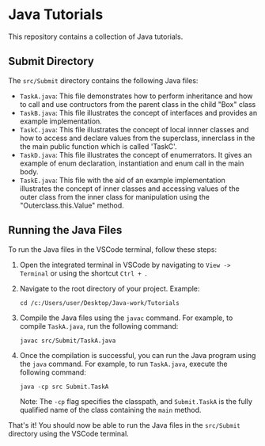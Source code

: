 # Java Tutorials

This repository contains a collection of Java tutorials.

## Submit Directory

The `src/Submit` directory contains the following Java files:

- `TaskA.java`: This file demonstrates how to perform inheritance and how to call and use contructors from the parent class in the child "Box" class
- `TaskB.java`: This file illustrates the concept of interfaces and provides an example implementation.
- `TaskC.java`: This file illustrates the concept of local innner classes and how to access and declare values from the superclass, innerclass in the the main public function which is called 'TaskC'.
- `TaskD.java`: This file illustrates the concept of enumerrators. It gives an example of enum declaration, instantiation and enum call in the main body.
- `TaskE.java`: This file with the aid of an example implementation illustrates the concept of inner classes and accessing values of the outer class from the inner class for manipulation using the "Outerclass.this.Value" method.

## Running the Java Files

To run the Java files in the VSCode terminal, follow these steps:

1. Open the integrated terminal in VSCode by navigating to `View -> Terminal` or using the shortcut `Ctrl + `.

2. Navigate to the root directory of your project. Example:

   ```
   cd /c:/Users/user/Desktop/Java-work/Tutorials
   ```

3. Compile the Java files using the `javac` command. For example, to compile `TaskA.java`, run the following command:

   ```
   javac src/Submit/TaskA.java
   ```

4. Once the compilation is successful, you can run the Java program using the `java` command. For example, to run `TaskA.java`, execute the following command:

   ```
   java -cp src Submit.TaskA
   ```

   Note: The `-cp` flag specifies the classpath, and `Submit.TaskA` is the fully qualified name of the class containing the `main` method.

That's it! You should now be able to run the Java files in the `src/Submit` directory using the VSCode terminal.
